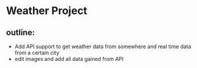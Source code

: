 # Weather Project

## outline:

- Add API support to get weather data from somewhere and real time data from a certain city
- edit images and add all data gained from API


